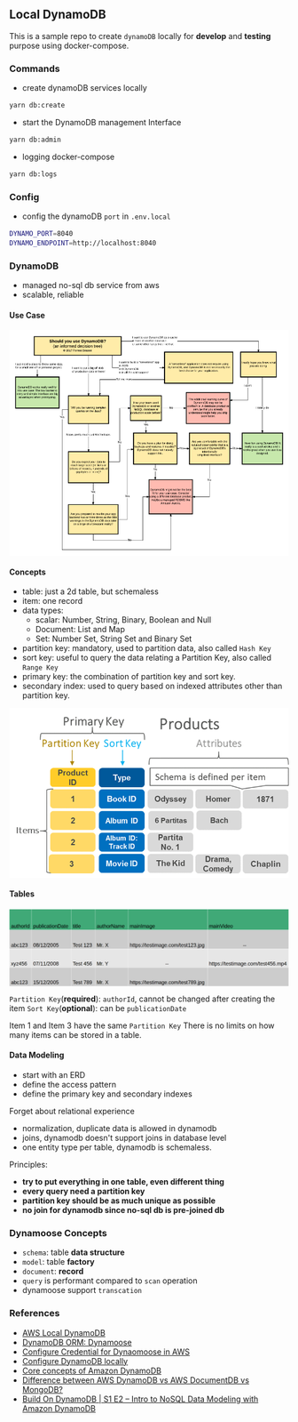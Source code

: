 ## Local DynamoDB

This is a sample repo to create `dynamoDB` locally for **develop** and **testing** purpose using docker-compose.

### Commands
- create dynamoDB services locally
```sh
yarn db:create
```
- start the DynamoDB management Interface
```sh
yarn db:admin
```
- logging docker-compose
```sh
yarn db:logs
```

### Config
- config the dynamoDB `port` in `.env.local`
```sh
DYNAMO_PORT=8040
DYNAMO_ENDPOINT=http://localhost:8040
```
### DynamoDB
- managed no-sql db service from aws
- scalable, reliable

#### Use Case
<p align="center"><img style="display: block; width: 600px; margin: 0 auto;" src=img/2021-04-02-15-48-47.png alt="no image found"></p>

#### Concepts
- table: just a 2d table, but schemaless
- item: one record
- data types:
  - scalar: Number, String, Binary, Boolean and Null
  - Document: List and Map
  - Set: Number Set, String Set and Binary Set
- partition key: mandatory, used to partition data, also called `Hash Key`
- sort key: useful to query the data relating a Partition Key, also called `Range Key`
- primary key: the combination of partition key and sort key.
- secondary index: used to query based on indexed attributes other than partition key.

<p align="center"><img style="display: block; width: 600px; margin: 0 auto;" src=img/2021-04-02-15-11-50.png alt="no image found"></p>

#### Tables
<p align="center"><img style="display: block; width: 600px; margin: 0 auto;" src=img/2021-04-02-14-58-50.png alt="no image found"></p>


`Partition Key`(**required**): `authorId`, cannot be changed after creating the item
`Sort Key`(**optional**): can be `publicationDate`

Item 1 and Item 3 have the same `Partition Key`
There is no limits on how many items can be stored in a table.

#### Data Modeling

- start with an ERD
- define the access pattern
- define the primary key and secondary indexes

Forget about relational experience
- normalization, duplicate data is allowed in dynamodb
- joins, dynamodb doesn't support joins in database level
- one entity type per table, dynamodb is schemaless.


Principles:
- **try to put everything in one table, even different thing**
- **every query need a partition key**
- **partition key should be as much unique as possible**
- **no join for dynamodb since no-sql db is pre-joined db**

### Dynamoose Concepts
- `schema`: table **data structure**
- `model`: table **factory**
- `document`: **record**
- `query` is performant compared to `scan` operation
- dynamoose support `transcation`

### References
- [AWS Local DynamoDB](https://docs.aws.amazon.com/amazondynamodb/latest/developerguide/DynamoDBLocal.UsageNotes.html)
- [DynamoDB ORM: Dynamoose](https://dynamoosejs.com/getting_started/Introduction)
- [Configure Credential for Dynaomoose in AWS](https://dynamoosejs.com/getting_started/Configure#iam-role)
- [Configure DynamoDB locally](https://dynamoosejs.com/getting_started/Configure#local)
- [Core concepts of Amazon DynamoDB](https://medium.com/tensult/core-concepts-of-amazon-dynamodb-a265a3fc70a)
- [Difference between AWS DynamoDB vs AWS DocumentDB vs MongoDB?](https://medium.com/@caseygibson_42696/difference-between-aws-dynamodb-vs-aws-documentdb-vs-mongodb-9cb026a94767)
- [Build On DynamoDB | S1 E2 – Intro to NoSQL Data Modeling with Amazon DynamoDB](https://www.youtube.com/watch?v=Rmf8mrJ3X2s&ab_channel=AmazonWebServices)